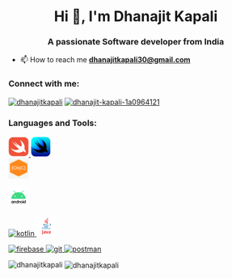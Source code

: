 
<h1 align="center">Hi 👋, I'm Dhanajit Kapali</h1>
<h3 align="center">A passionate Software developer from India</h3>

- 📫 How to reach me **dhanajitkapali30@gmail.com**

<h3 align="left">Connect with me:</h3>
<p align="left">
<a href="https://twitter.com/Dhanajitkapali" target="blank"><img align="center" src="https://cdn.jsdelivr.net/npm/simple-icons@3.0.1/icons/twitter.svg" alt="dhanajitkapali" height="30" width="40" /></a>
<a href="https://www.linkedin.com/in/dhanajit-kapali-1a0964121/" target="blank"><img align="center" src="https://cdn.jsdelivr.net/npm/simple-icons@3.0.1/icons/linkedin.svg" alt="dhanajit-kapali-1a0964121" height="30" width="40" /></a>

</p>

<h3 align="left">Languages and Tools:</h3>
<p align="left">


<a href="https://github.com/iosSwiftProjectsByDhanajitKapali" target="_blank"> <img src="https://github.com/dhanajitkapali/myDigitalAssets/blob/master/swift-icon.png" alt="postman" width="40" height="40"/> 
<a href="https://github.com/iosSwiftUIProjectsByDhanajitKapali" target="_blank"> <img src="https://github.com/dhanajitkapali/myDigitalAssets/blob/master/swiftui-icon.png" alt="postman" width="40" height="40"/>   
<a href="https://github.com/iosObjCProjectsByDhanajitKapali" target="_blank"> <img src="https://github.com/dhanajitkapali/myDigitalAssets/blob/master/objc-icon.png" alt="postman" width="40" height="40"/> 
  
<a href="https://developer.android.com" target="_blank"> <img src="https://github.com/dhanajitkapali/myDigitalAssets/blob/master/android-icon.png" alt="android" width="40" height="40"/>   
  
<a href="https://kotlinlang.org" target="_blank"> <img src="https://www.vectorlogo.zone/logos/kotlinlang/kotlinlang-icon.svg" alt="kotlin" width="40" height="40"/> <a href="https://www.java.com" target="_blank"> <img src="https://github.com/dhanajitkapali/myDigitalAssets/blob/master/java-icon.jpeg" alt="java" width="40" height="40"/>    
  
<a href="https://firebase.google.com/" target="_blank"> <img src="https://www.vectorlogo.zone/logos/firebase/firebase-icon.svg" alt="firebase" width="40" height="40"/>
<a href="https://git-scm.com/" target="_blank"> <img src="https://www.vectorlogo.zone/logos/git-scm/git-scm-icon.svg" alt="git" width="40" height="40"/> </a> </a> <a href="https://postman.com" target="_blank"> <img src="https://www.vectorlogo.zone/logos/getpostman/getpostman-icon.svg" alt="postman" width="40" height="40"/> 
  
  </a> </p>

<p><img align="left" src="https://github-readme-stats.vercel.app/api/top-langs?username=dhanajitkapali&show_icons=true&locale=en&layout=compact" alt="dhanajitkapali" /></p>

<p>&nbsp;<img align="center" src="https://github-readme-stats.vercel.app/api?username=dhanajitkapali&show_icons=true&locale=en" alt="dhanajitkapali" /></p>
